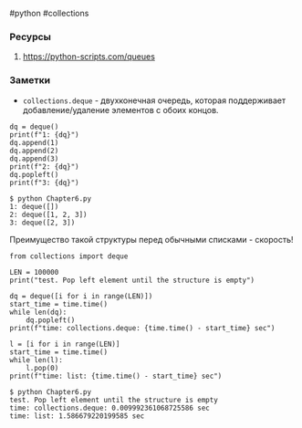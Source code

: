 #python #collections 

### Ресурсы
1. https://python-scripts.com/queues

### Заметки
* `collections.deque` - двухконечная очередь, которая поддерживает добавление/удаление элементов с обоих концов.
```src
dq = deque()
print(f"1: {dq}")
dq.append(1)
dq.append(2)
dq.append(3)
print(f"2: {dq}")
dq.popleft()
print(f"3: {dq}")
```
```stdout
$ python Chapter6.py
1: deque([])
2: deque([1, 2, 3])
3: deque([2, 3])
```

Преимущество такой структуры перед обычными списками - скорость!
```src
from collections import deque

LEN = 100000
print("test. Pop left element until the structure is empty")

dq = deque([i for i in range(LEN)])
start_time = time.time()
while len(dq):
	dq.popleft()
print(f"time: collections.deque: {time.time() - start_time} sec")

l = [i for i in range(LEN)]
start_time = time.time()
while len(l):
	l.pop(0)
print(f"time: list: {time.time() - start_time} sec")
```
```stdout
$ python Chapter6.py
test. Pop left element until the structure is empty
time: collections.deque: 0.009992361068725586 sec
time: list: 1.586679220199585 sec
```
